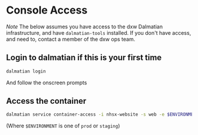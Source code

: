 # Console Access

_Note_ The below assumes you have access to the dxw Dalmatian infrastructure,
and have `dalmatian-tools` installed. If you don't have access, and need to,
contact a member of the dxw ops team.

## Login to dalmatian if this is your first time

```bash
dalmatian login
```

And follow the onscreen prompts

## Access the container

```bash
dalmatian service container-access -i nhsx-website -s web -e $ENVIRONMENT
```

(Where `$ENVIRONMENT` is one of `prod` or `staging`)
